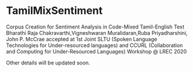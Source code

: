 # TamilMixSentiment
Corpus Creation for Sentiment Analysis in Code-Mixed Tamil-English Text
Bharathi Raja Chakravarthi,Vigneshwaran Muralidaran,Ruba Priyadharshini, John P. McCrae
accepted at 1st Joint SLTU (Spoken Language Technologies for Under-resourced languages) and CCURL (Collaboration and Computing for Under-Resourced Languages) Workshop @ LREC 2020

Other details will be updated soon.
